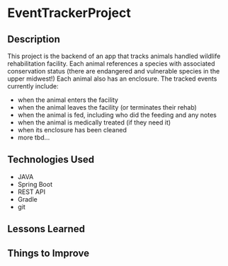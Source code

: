 # EventTrackerProject

## Description
This project is the backend of an app that tracks animals handled wildlife rehabilitation facility. Each animal references a species with associated conservation status (there are endangered and vulnerable species in the upper midwest!) Each animal also has an enclosure. The tracked events currently include:

- when the animal enters the facility
- when the animal leaves the facility (or terminates their rehab)
- when the animal is fed, including who did the feeding and any notes
- when the animal is medically treated (if they need it)
- when its enclosure has been cleaned
- more tbd...

## Technologies Used
- JAVA
- Spring Boot
- REST API
- Gradle
- git

## Lessons Learned

## Things to Improve

